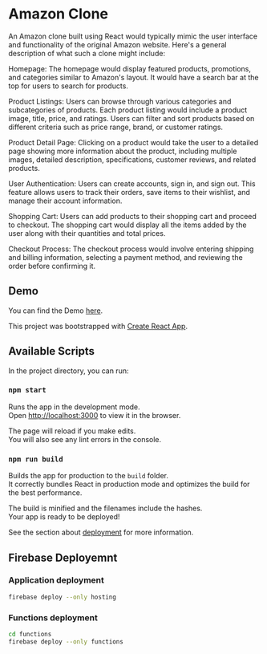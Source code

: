 # Amazon Clone
An Amazon clone built using React would typically mimic the user interface and functionality of the original Amazon website. Here's a general description of what such a clone might include:

Homepage: The homepage would display featured products, promotions, and categories similar to Amazon's layout. It would have a search bar at the top for users to search for products.

Product Listings: Users can browse through various categories and subcategories of products. Each product listing would include a product image, title, price, and ratings. Users can filter and sort products based on different criteria such as price range, brand, or customer ratings.

Product Detail Page: Clicking on a product would take the user to a detailed page showing more information about the product, including multiple images, detailed description, specifications, customer reviews, and related products.

User Authentication: Users can create accounts, sign in, and sign out. This feature allows users to track their orders, save items to their wishlist, and manage their account information.

Shopping Cart: Users can add products to their shopping cart and proceed to checkout. The shopping cart would display all the items added by the user along with their quantities and total prices.

Checkout Process: The checkout process would involve entering shipping and billing information, selecting a payment method, and reviewing the order before confirming it.

## Demo

You can find the Demo [here](https://challenge-beee1.web.app/).

This project was bootstrapped with [Create React App](https://github.com/facebook/create-react-app).

## Available Scripts

In the project directory, you can run:

### `npm start`

Runs the app in the development mode.<br />
Open [http://localhost:3000](http://localhost:3000) to view it in the browser.

The page will reload if you make edits.<br />
You will also see any lint errors in the console.

### `npm run build`

Builds the app for production to the `build` folder.<br />
It correctly bundles React in production mode and optimizes the build for the best performance.

The build is minified and the filenames include the hashes.<br />
Your app is ready to be deployed!

See the section about [deployment](https://facebook.github.io/create-react-app/docs/deployment) for more information.

## Firebase Deployemnt

### Application deployment

```bash
firebase deploy --only hosting
```

### Functions deployment

```bash
cd functions
firebase deploy --only functions
```
